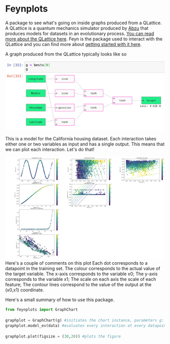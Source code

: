 # Feynplots
A package to see what's going on inside graphs produced from a QLattice. A QLattice is a quantum mechanics simulator produced by [Abzu](https://www.abzu.ai/) that produces models for datasets in an evolutionary process. [You can read more about the QLattice here](https://docs.abzu.ai/docs/guides/qlattice.html). Feyn is the package used to interact with the QLattice and you can find more about [getting started with it here](https://docs.abzu.ai/docs/guides/quick_start.html).

A graph produced from the QLattice typically looks like so

![A typical graph](calhousinggraph.png)

This is a model for the California housing dataset. Each interaction takes either one or two variables as input and has a single output. This means that we can plot each interaction. Let's do that!

![Charts of graph](calhousinggraphchart.png)
Here's a couple of comments on this plot
Each dot corresponds to a datapoint in the training set. The colour corresponds to the actual value of the target variable.
The x-axis corresponds to the variable x0;
The y-axis corresponds to the variable x1;
The scale on each axis the scale of each feature;
The contour lines correspond to the value of the output at the (x0,x1) coordinate.

Here's a small summary of how to use this package.

```python
from feynplots import GraphChart

graphplot = GraphChart(g) #initiates the chart instance, parameters g: Feyn Graph
graphplot.model_ev(data) #evaluates every interaction at every datapoint, parameters data: pandas DataFrame

graphplot.plot(figsize = (30,20)) #plots the figure
```
